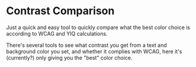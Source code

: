 # Contrast Comparison

Just a quick and easy tool to quickly compare what the best color choice is according to WCAG and YIQ calculations.

There's several tools to see what contrast you get from a text and background color you set, and whether it complies with WCAG, 
here it's (currently?) only giving you the "best" color choice. 
